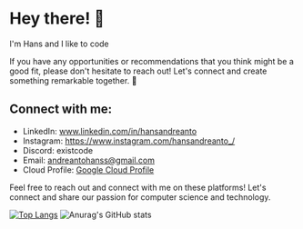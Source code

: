 # Hey there! 👋

I'm Hans and I like to code

If you have any opportunities or recommendations that you think might be a good fit, please don't hesitate to reach out! Let's connect and create something remarkable together. 🌟

## Connect with me:
- LinkedIn: www.linkedin.com/in/hansandreanto
- Instagram: https://www.instagram.com/hansandreanto_/
- Discord: existcode
- Email: andreantohanss@gmail.com
- Cloud Profile: [Google Cloud Profile](https://www.cloudskillsboost.google/public_profiles/ab83320a-08b9-4f47-8d4f-d155d1c9a754)

Feel free to reach out and connect with me on these platforms! Let's connect and share our passion for computer science and technology.


[![Top Langs](https://github-readme-stats.vercel.app/api/top-langs/?username=ExistCode&layout=donut-vertical&theme=radical&size_weight=0.5&count_weight=0.5 )](https://github.com/anuraghazra/github-readme-stats)
![Anurag's GitHub stats](https://github-readme-stats.vercel.app/api?username=ExistCode&show_icons=true&theme=radical&hide=stars,issues&show_icons=true)

